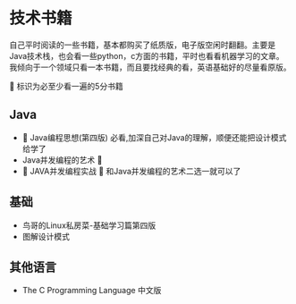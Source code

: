 # 技术书籍
自己平时阅读的一些书籍，基本都购买了纸质版，电子版空闲时翻翻。主要是Java技术栈，也会看一些python，c方面的书籍，平时也看看机器学习的文章。我倾向于一个领域只看一本书籍，而且要找经典的看，英语基础好的尽量看原版。

:apple: 标识为必至少看一遍的5分书籍

## Java
* :apple: Java编程思想(第四版)  必看,加深自己对Java的理解，顺便还能把设计模式给学了
*  Java并发编程的艺术 :green_apple:
* :apple: JAVA并发编程实战 :apple: 和Java并发编程的艺术二选一就可以了

## 基础
* 鸟哥的Linux私房菜-基础学习篇第四版
* 图解设计模式

## 其他语言
* The C Programming Language 中文版
